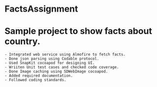 # FactsAssignment

# Sample project to show facts about country.
    - Integrated web service using Almofire to fetch facts.
    - Done json parsing using Codable protocol.
    - Used SnapKit cocoapod for designing UI.
    - Wriiten Unit test cases and checked code coverage.
    - Done Image caching using SDWebImage cocoapod.
    - Added required documentation.
    - Followed coding standards.
    
    
    
    

